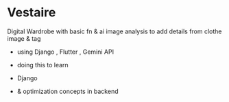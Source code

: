 # Vestaire

Digital Wardrobe with basic fn & ai image analysis to add details from clothe image & tag

- using Django , Flutter , Gemini API

- doing this to learn
- Django
- & optimization concepts in backend

